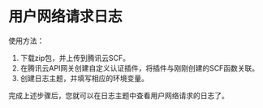 # 用户网络请求日志

使用方法：
1. 下载zip包，并上传到腾讯云SCF。
2. 在腾讯云API网关创建自定义认证插件，将插件与刚刚创建的SCF函数关联。
3. 创建日志主题，并填写相应的环境变量。

完成上述步骤后，您就可以在日志主题中查看用户网络请求的日志了。
